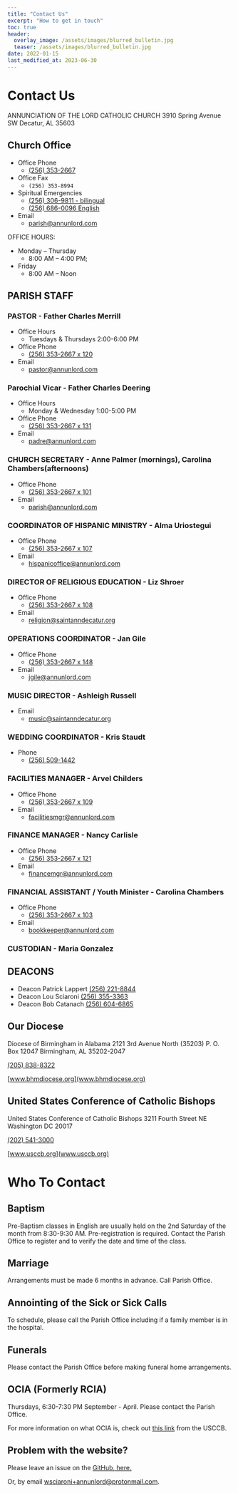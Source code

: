 ```yaml
---
title: "Contact Us"
excerpt: "How to get in touch"
toc: true
header:
  overlay_image: /assets/images/blurred_bulletin.jpg
  teaser: /assets/images/blurred_bulletin.jpg
date: 2022-01-15
last_modified_at: 2023-06-30
---
```



# Contact Us

ANNUNCIATION OF THE LORD CATHOLIC CHURCH
3910 Spring Avenue SW
Decatur, AL 35603

## Church Office

- Office Phone
  - [(256) 353-2667](tel:+12563532667)
- Office Fax
  - `(256) 353-8994`
- Spiritual Emergencies
  - [(256) 306-9811 - bilingual](tel:+12563069811)
  - [(256) 686-0096 English](tel:+12566860096)
- Email
  - [parish@annunlord.com](mailto:parish@annunlord.com)

OFFICE HOURS:

- Monday – Thursday
  - 8:00 AM – 4:00 PM;
- Friday
  - 8:00 AM – Noon

## PARISH STAFF

### PASTOR - Father Charles Merrill

- Office Hours
  - Tuesdays & Thursdays 2:00-6:00 PM
- Office Phone
  - [(256) 353-2667 x 120](tel:+12563532667p120)
- Email
  - [pastor@annunlord.com](mailto:pastor@annunlord.com)

### Parochial Vicar - Father Charles Deering

- Office Hours
  - Monday & Wednesday 1:00-5:00 PM
- Office Phone
  - [(256) 353-2667 x 131](tel:+12563532667p131)
- Email
  - [padre@annunlord.com](mailto:padre@annunlord.com)

### CHURCH SECRETARY - Anne Palmer (mornings), Carolina Chambers(afternoons)

- Office Phone
  - [(256) 353-2667 x 101](tel:+12563532667p101)
- Email
  - [parish@annunlord.com](mailto:parish@annunlord.com)

### COORDINATOR OF HISPANIC MINISTRY - Alma Uriostegui

- Office Phone
  - [(256) 353-2667 x 107](tel:+12563532667p107)
- Email
  - [hispanicoffice@annunlord.com](mailto:hispanicoffice@annunlord.com)

### DIRECTOR OF RELIGIOUS EDUCATION - Liz Shroer

- Office Phone
  - [(256) 353-2667 x 108](tel:+12563532667p108)
- Email
  - [religion@saintanndecatur.org](mailto:religion@saintanndecatur.org)

### OPERATIONS COORDINATOR - Jan Gile

- Office Phone
  - [(256) 353-2667 x 148](tel:+12563532667p148)
- Email
  - [jgile@annunlord.com](mailto:jgile@annunlord.com)

### MUSIC DIRECTOR - Ashleigh Russell

- Email
  - [music@saintanndecatur.org](mailto:music@saintanndecatur.org)

### WEDDING COORDINATOR - Kris Staudt

- Phone
  - [(256) 509-1442](tel:+12565091442)

### FACILITIES MANAGER - Arvel Childers

- Office Phone
  - [(256) 353-2667 x 109](tel:+12563532667p109)
- Email
  - [facilitiesmgr@annunlord.com](mailto:facilitiesmgr@annunlord.com)

### FINANCE MANAGER - Nancy Carlisle

- Office Phone
  - [(256) 353-2667 x 121](tel:+12563532667p121)
- Email
  - [financemgr@annunlord.com](mailto:financemgr@annunlord.com)

### FINANCIAL ASSISTANT / Youth Minister - Carolina Chambers

- Office Phone
  - [(256) 353-2667 x 103](tel:+12563532667p103)
- Email
  - [bookkeeper@annunlord.com](mailto:bookkeeper@annunlord.com)

### CUSTODIAN - Maria Gonzalez

## DEACONS

- Deacon Patrick Lappert [(256) 221-8844](tel:+12562218844)
- Deacon Lou Sciaroni [(256) 355-3363](tel:+12563553363)
- Deacon Bob Catanach [(256) 604-6865](tel:+12566046865)

## Our Diocese

Diocese of Birmingham in Alabama
2121 3rd Avenue North (35203)
P. O. Box 12047
Birmingham, AL 35202-2047

[(205) 838-8322](tel:+12058388322)

[www.bhmdiocese.org](www.bhmdiocese.org)

## United States Conference of Catholic Bishops

United States Conference of Catholic Bishops
3211 Fourth Street NE
Washington DC 20017

[(202) 541-3000](tel:+12025413000)

[www.usccb.org](www.usccb.org)

# Who To Contact

## Baptism

Pre-Baptism classes in English are usually held on the 2nd Saturday of the month from 8:30-9:30 AM. Pre-registration is required. Contact the Parish Office to register and to verify the date and time of the class.

## Marriage

Arrangements must be made 6 months in advance.
Call Parish Office.

## Annointing of the Sick or Sick Calls

To schedule, please call the Parish Office including
if a family member is in the hospital.

## Funerals

Please contact the Parish Office before making
funeral home arrangements.

## OCIA (Formerly RCIA)

Thursdays, 6:30-7:30 PM September - April.
Please contact the Parish Office.

For more information on what OCIA is, check out [this link](https://www.usccb.org/beliefs-and-teachings/who-we-teach/christian-initiation-of-adults) from the USCCB.

## Problem with the website?

Please leave an issue on the [GitHub, here.](https://github.com/annunlord/annunlord.github.io/issues)

Or, by email [wsciaroni+annunlord@protonmail.com](mailto:wsciaroni+annunlord@protonmail.com).
